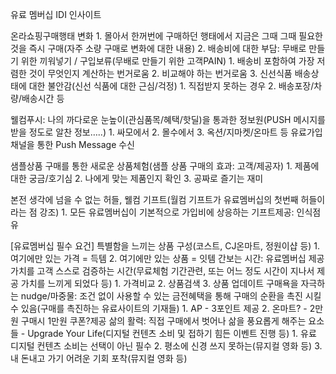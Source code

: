 유료 멤버십 IDI 인사이트



온라쇼핑구매행태 변화
           1. 몰아서 한꺼번에 구매하던 행태에서 지금은 그때 그때 필요한 것을 즉시 구매(자주 소량 구매로 변화에 대한 내용)
           2. 배송비에 대한 부담: 무배로 만들기 위한 끼워넣기 / 구입보류(무배로 만들기 위한 고객PAIN)
                      1. 배송비 포함하여 가장 저렴한 것이 무엇인지 계산하는 번거로움
                      2. 비교해야 하는 번거로움
           3. 신선식품 배송상태에 대한 불안감(신선 식품에 대한 근심/걱정)
                      1. 직접받지 못하는 경우
                      2. 배송포장/차량/배송시간 등



웰컴푸시:  나의 까다로운 눈높이(관심품목/혜택/핫딜)을 통과한 정보원(PUSH 메시지를 받을 정도로 알찬 정보…..)
           1. 싸모에서
           2. 몰수에서
           3. 옥션/지마켓/온마트 등 유료가입 채널을 통한 Push Message 수신

샘플상품 구매를 통한 새로운 상품체험(샘플 상품 구매의 효과: 고객/제공자)
           1. 제품에 대한 궁금/호기심
           2. 나에게 맞는 제품인지 확인
           3. 공짜로 즐기는 재미

본전 생각에 넘을 수 없는 허들, 웰컴 기프트(월컴 기프트가 유료멤버십의 첫번째 허들이라는 점 강조)
           1. 모든 유료멤버십이 기본적으로 가입비에 상응하는 기프트제공: 인식점유

[유료멤버십 필수 요건]
특별함을 느끼는 상품 구성(코스트, CJ온마트, 정원이샵 등)
           1. 여기에만 있는 가격 = 득템
           2. 여기에만 있는 상품 = 잇템
간보는 시간: 유료멤버십 제공가치를 고객 스스로 검증하는 시간(무료체험 기간관련, 또는 어느 정도 시간이 지나서 제공 가치를 느끼게 되었다 등)
           1. 가격비교
           2. 상품검색
           3. 상품 업데이트
구매욕을 자극하는 nudge/마중물: 조건 없이 사용할 수 있는 금전혜택을 통해 구매의 순환을 촉진 시킬 수 있음(구매를 촉진하는 유료사이트의 기재들)
           1. AP - 3포인트 제공
           2. 온마트? - 2만원 구매시 1만원 쿠폰?제공
삶의 활력: 직접 구매에서 벗어나 삶을 풍요롭게 해주는 요소들 - Upgrade Your Life(디지털 컨텐츠 소비 및 접하기 힘든 이벤트 진행 등)
           1. 유료 디지털 컨텐츠 소비는 선택이 아닌 필수
           2. 평소에 신경 쓰지 못하는(뮤지컬 영화 등)
           3. 내 돈내고 가기 어려운 기회 포착(뮤지컬 영화 등)
